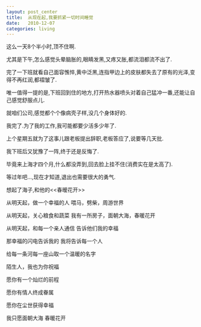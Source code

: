 ```yaml
---
layout: post_center
title:  从现在起,我要抓紧一切时间睡觉
date:   2010-12-07
categories: living
---  
```



这么一天8个半小时,顶不住啊.

尤其是下午,怎么感觉头晕脑胀的,眼睛发黑,又疼又胀,都流泪都流不出了.

完了一下班就看自己面容憔悴,黄中泛黑,连指甲边上的皮肤都失去了原有的光泽,变得不再红润,都褶皱了.

唯一值得一提的是,下班回到住的地方,打开热水器喷头对着自己猛冲一番,还能让自己感觉舒服点儿.

就咱们公司,感觉都个个像病壳子样,没几个身体好的.

我完了.为了我的工作,我可能都要少活多少年了.

上个星期五就为了这事儿跟老板提出辞职,老板答应了,说要等几天批.

我下班后又犹豫了一阵,终于还是反悔了.

毕竟来上海才四个月,什么都没弄到,回去脸上挂不住(消费实在是太高了).

等过年吧...,现在才知道,退出也需要很大的勇气.

想起了海子,和他的<<春暧花开>>

从明天起，做一个幸福的人 
  喂马，劈柴，周游世界 

  从明天起，关心粮食和蔬菜 
  我有一所房子，面朝大海，春暖花开

从明天起，和每一个亲人通信 
  告诉他们我的幸福 
  

那幸福的闪电告诉我的 
  我将告诉每一个人

给每一条河每一座山取一个温暖的名字 

  陌生人，我也为你祝福 
  

愿你有一个灿烂的前程 

  愿你有情人终成眷属 

  愿你在尘世获得幸福 
  

我只愿面朝大海 春暖花开

